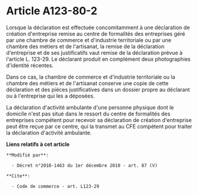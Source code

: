 # Article A123-80-2

Lorsque la déclaration est effectuée concomitamment à une déclaration de création d'entreprise remise au centre de formalités
des entreprises géré par une      chambre de commerce et d'industrie territoriale ou par une chambre des métiers et de
l'artisanat, la remise de la déclaration d'entreprise et de ses justificatifs vaut remise de la déclaration prévue à
l'article L. 123-29. Le déclarant produit en complément deux photographies d'identité récentes. 

Dans ce cas, la      chambre de commerce et d'industrie territoriale ou la chambre des métiers et de l'artisanat conserve une
copie de cette déclaration et des pièces justificatives dans un dossier propre au déclarant ou à l'entreprise qui les a
déposées. 

La déclaration d'activité ambulante d'une personne physique dont le domicile n'est pas situé dans le ressort du centre de
formalités des entreprises compétent pour recevoir sa déclaration de création d'entreprise peut être reçue par ce centre, qui
la transmet au CFE compétent pour traiter la déclaration d'activité ambulante.

**Liens relatifs à cet article**

	**Modifié par**:

	  - Décret n°2010-1463 du 1er décembre 2010 - art. 87 (V)

	**Cite**:

	  - Code de commerce - art. L123-29
